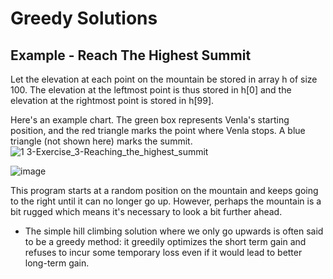 # Greedy Solutions

## Example - Reach The Highest Summit

Let the elevation at each point on the mountain be stored in array h of size 100. The elevation at the leftmost point is thus stored in h[0] and the elevation at the rightmost point is stored in h[99].

Here's an example chart. The green box represents Venla's starting position, and the red triangle marks the point where Venla stops. A blue triangle (not shown here) marks the summit.![1 3-Exercise_3-Reaching_the_highest_summit](https://user-images.githubusercontent.com/73860607/166169166-c1e83013-1f24-4c48-af0f-dbfdd7957de9.svg)

![image](https://user-images.githubusercontent.com/73860607/166169176-37a5ac39-7c69-4385-b116-2cac1f1b9bec.png)

This program starts at a random position on the mountain and keeps going to the right until it can no longer go up. However, perhaps the mountain is a bit rugged which means it's necessary to look a bit further ahead.



- The simple hill climbing solution where we only go upwards is often said to be a greedy method: it greedily optimizes the short term gain and refuses to incur some temporary loss even if it would lead to better long-term gain.
